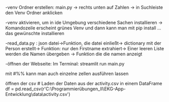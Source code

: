 -venv Ordner erstellen: main.py -> rechts unten auf Zahlen -> in Suchleiste den Venv Ordner anklicken

-venv aktivieren, um in ide Umgebung verschiedene Sachen installieren -> Komandozeile erscheint grünes Venv und dann kann man mit pip install ... das gewünschte installieren

-read_data.py : json datei->Funktion, die datei einließt-> dictionary mit der Person erstellt-> Funktion: nur den Firstname extrahiert-> Einer leeren Liste werden die Namen übergeben -> Funktion die die namen anzeigt

-öffnen der Webseite: Im Terminal: streamlit run main.py 

mit #%% kann man auch einzelne zellen ausführen lassen 

öffnen der csv # Laden der Daten aus der activity.csv in einem DataFrame
df = pd.read_csv(r'C:\Programmierübungen_II\EKG-App-Entwicklung\data\activity.csv')
